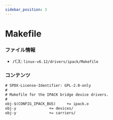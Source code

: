 ```yaml
---
sidebar_position: 3
---
```

# Makefile

### ファイル情報

- パス: `linux-v6.12/drivers/ipack/Makefile`

### コンテンツ

```txt
# SPDX-License-Identifier: GPL-2.0-only
#
# Makefile for the IPACK bridge device drivers.
#
obj-$(CONFIG_IPACK_BUS)		+= ipack.o
obj-y				+= devices/
obj-y				+= carriers/

```
